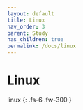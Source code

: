 ```yaml
---
layout: default
title: Linux
nav_order: 3
parent: Study
has_children: true
permalink: /docs/linux
---
```


# Linux

linux
{: .fs-6 .fw-300 }
